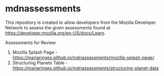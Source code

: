 # mdnassessments

This repository is created to allow developers from the Mozilla Developer Network to assess the given assessments found at https://developer.mozilla.org/en-US/docs/Learn.

Assessments for Review
1. Mozilla Splash Page - https://mariaringes.github.io/mdnassessments/mozilla-splash-page/
2. Structuring Planets Table - https://mariaringes.github.io/mdnassessments/structuring-planet-data
